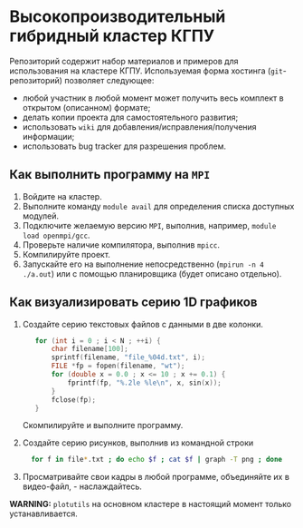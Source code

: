 Высокопроизводительный гибридный кластер КГПУ
=============================================

Репозиторий содержит набор материалов и примеров для использования на кластере КГПУ. Используемая форма хостинга
(`git`-репозиторий) позволяет следующее:
  * любой участник в любой момент может получить весь комплект в открытом (описанном) формате;
  * делать копии проекта для самостоятельного развития;
  * использовать `wiki` для добавления/исправления/получения информации;
  * использовать bug tracker для разрешения проблем.

Как выполнить программу на `MPI`
--------------------------------

1. Войдите на кластер.
2. Выполните команду `module avail` для определения списка доступных модулей.
3. Подключите желаемую версию `MPI`, выполнив, например, `module load openmpi/gcc`.
4. Проверьте наличие компилятора, выполнив `mpicc`.
5. Компилируйте проект.
6. Запускайте его на выполнение непосредственно (`mpirun -n 4 ./a.out`) или с помощью 
   планировщика (будет описано отдельно).

Как визуализировать серию 1D графиков
-------------------------------------

1. Создайте серию текстовых файлов с данными в две колонки.

      ```c
         for (int i = 0 ; i < N ; ++i) {
             char filename[100];
             sprintf(filename, "file_%04d.txt", i);
             FILE *fp = fopen(filename, "wt");
             for (double x = 0.0 ; x <= 10 ; x += 0.1) {
                 fprintf(fp, "%.2le %le\n", x, sin(x));
             }
             fclose(fp);
         }
      ```

    Скомпилируйте и выполните программу.

2. Создайте серию рисунков, выполнив из командной строки

      ```bash
        for f in file*.txt ; do echo $f ; cat $f | graph -T png ; done
      ```

3. Просматривайте свои кадры в любой программе, объединяйте их в видео-файл, - наслаждайтесь.

**WARNING:** `plotutils` на основном кластере в настоящий момент только устанавливается.
